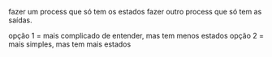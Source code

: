 fazer um process que só tem os estados
fazer outro process que só tem as saídas.

opção 1 = mais complicado de entender, mas  tem menos estados
opção 2 = mais simples, mas tem mais estados

